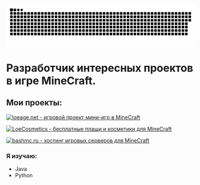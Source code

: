 ![alt text](https://github.com/TimonLimon/TimonLimon/blob/main/other/github-user-contribution.svg)

# Разработчик интересных проектов в игре MineCraft.

## Мои проекты:
[![loeage.net - игровой проект мини-игр в MineCraft](https://img.shields.io/badge/-loeage.net%20--%20%D0%B8%D0%B3%D1%80%D0%BE%D0%B2%D0%BE%D0%B9%20%D0%BF%D1%80%D0%BE%D0%B5%D0%BA%D1%82%20%D0%BC%D0%B8%D0%BD%D0%B8--%D0%B8%D0%B3%D1%80%20%D0%B2%20MineCraft-blue) ](https://vk.com/loeage)

[![LoeCosmetics - бесплатные плащи и косметики для MineCraft](https://img.shields.io/badge/-LoeCosmetics%20--%20%D0%B1%D0%B5%D1%81%D0%BF%D0%BB%D0%B0%D1%82%D0%BD%D1%8B%D0%B5%20%D0%BF%D0%BB%D0%B0%D1%89%D0%B8%20%D0%B8%20%D0%BA%D0%BE%D1%81%D0%BC%D0%B5%D1%82%D0%B8%D0%BA%D0%B8%20%D0%B4%D0%BB%D1%8F%20MineCraft-blue) ](https://loeage.net)

[![bashmc.ru - хостинг игровых серверов для MineCraft](https://img.shields.io/badge/-bashmc.ru%20--%20%D1%85%D0%BE%D1%81%D1%82%D0%B8%D0%BD%D0%B3%20%D0%B8%D0%B3%D1%80%D0%BE%D0%B2%D1%8B%D1%85%20%D1%81%D0%B5%D1%80%D0%B2%D0%B5%D1%80%D0%BE%D0%B2%20%D0%B4%D0%BB%D1%8F%20MineCraft-blue) ](https://bashmc.ru)

### Я изучаю:
- Java
- Python
